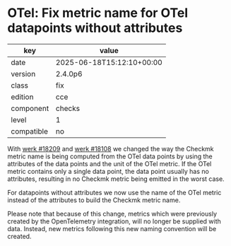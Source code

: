 [//]: # (werk v2)
# OTel: Fix metric name for OTel datapoints without attributes

key        | value
---------- | ---
date       | 2025-06-18T15:12:10+00:00
version    | 2.4.0p6
class      | fix
edition    | cce
component  | checks
level      | 1
compatible | no

With [werk #18209](https://checkmk.com/werk/18209) and [werk #18108](https://checkmk.com/werk/18108) we changed the way the Checkmk metric name is being computed from the OTel data points by using the attributes of the data points and the unit of the OTel metric.
If the OTel metric contains only a single data point, the data point usually has no attributes, resulting in no Checkmk metric being emitted in the worst case.

For datapoints without attributes we now use the name of the OTel metric instead of the attributes to build the Checkmk metric name.

Please note that because of this change, metrics which were previously created by the OpenTelemetry integration, will no longer be supplied with data. Instead, new metrics following this new naming convention will be created.
